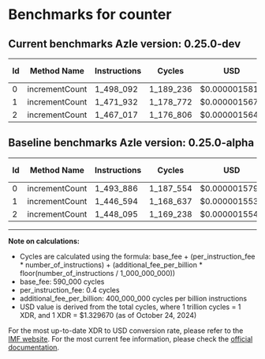# Benchmarks for counter

## Current benchmarks Azle version: 0.25.0-dev

| Id  | Method Name    | Instructions | Cycles    | USD           | USD/Million Calls | Change                           |
| --- | -------------- | ------------ | --------- | ------------- | ----------------- | -------------------------------- |
| 0   | incrementCount | 1_498_092    | 1_189_236 | $0.0000015813 | $1.58             | <font color="red">+4_206</font>  |
| 1   | incrementCount | 1_471_932    | 1_178_772 | $0.0000015674 | $1.56             | <font color="red">+25_338</font> |
| 2   | incrementCount | 1_467_017    | 1_176_806 | $0.0000015648 | $1.56             | <font color="red">+18_922</font> |

## Baseline benchmarks Azle version: 0.25.0-alpha

| Id  | Method Name    | Instructions | Cycles    | USD           | USD/Million Calls |
| --- | -------------- | ------------ | --------- | ------------- | ----------------- |
| 0   | incrementCount | 1_493_886    | 1_187_554 | $0.0000015791 | $1.57             |
| 1   | incrementCount | 1_446_594    | 1_168_637 | $0.0000015539 | $1.55             |
| 2   | incrementCount | 1_448_095    | 1_169_238 | $0.0000015547 | $1.55             |

---

**Note on calculations:**

- Cycles are calculated using the formula: base_fee + (per_instruction_fee \* number_of_instructions) + (additional_fee_per_billion \* floor(number_of_instructions / 1_000_000_000))
- base_fee: 590_000 cycles
- per_instruction_fee: 0.4 cycles
- additional_fee_per_billion: 400_000_000 cycles per billion instructions
- USD value is derived from the total cycles, where 1 trillion cycles = 1 XDR, and 1 XDR = $1.329670 (as of October 24, 2024)

For the most up-to-date XDR to USD conversion rate, please refer to the [IMF website](https://www.imf.org/external/np/fin/data/rms_sdrv.aspx).
For the most current fee information, please check the [official documentation](https://internetcomputer.org/docs/current/developer-docs/gas-cost#execution).
